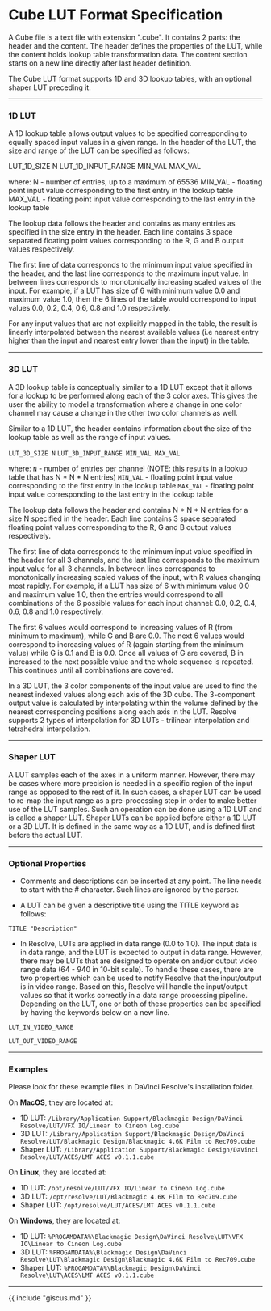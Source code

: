 # Cube LUT Format Specification

A Cube file is a text file with extension ".cube". It contains 2 parts: the
header and the content. The header defines the properties of the LUT, while
the content holds lookup table transformation data. The content section starts
on a new line directly after last header definition.

The Cube LUT format supports 1D and 3D lookup tables, with an optional shaper
LUT preceding it.

---

### 1D LUT

A 1D lookup table allows output values to be specified corresponding to
equally spaced input values in a given range. In the header of the LUT, the
size and range of the LUT can be specified as follows:

LUT_1D_SIZE N
LUT_1D_INPUT_RANGE MIN_VAL MAX_VAL

where:
N - number of entries, up to a maximum of 65536
MIN_VAL - floating point input value corresponding to the first entry in the lookup table
MAX_VAL - floating point input value corresponding to the last entry in the lookup table

The lookup data follows the header and contains as many entries as specified in
the size entry in the header. Each line contains 3 space separated floating
point values corresponding to the R, G and B output values respectively.

The first line of data corresponds to the minimum input value specified in the header,
and the last line corresponds to the maximum input value. In between lines
corresponds to monotonically increasing scaled values of the input. For
example, if a LUT has size of 6 with minimum value 0.0 and maximum value 1.0,
then the 6 lines of the table would correspond to input values 0.0, 0.2, 0.4,
0.6, 0.8 and 1.0 respectively.

For any input values that are not explicitly mapped in the table, the result
is linearly interpolated between the nearest available values (i.e nearest
entry higher than the input and nearest entry lower than the input) in the table.

---

### 3D LUT

A 3D lookup table is conceptually similar to a 1D LUT except that it allows
for a lookup to be performed along each of the 3 color axes. This gives the
user the ability to model a transformation where a change in one color channel
may cause a change in the other two color channels as well.

Similar to a 1D LUT, the header contains information about the size of the
lookup table as well as the range of input values.

`LUT_3D_SIZE N`
`LUT_3D_INPUT_RANGE MIN_VAL MAX_VAL`

where:
`N` - number of entries per channel (NOTE: this results in a lookup table that has N * N * N entries)
`MIN_VAL` - floating point input value corresponding to the first entry in the lookup table
`MAX_VAL` - floating point input value corresponding to the last entry in the lookup table

The lookup data follows the header and contains N * N * N entries for a size N
specified in the header. Each line contains 3 space separated floating
point values corresponding to the R, G and B output values respectively.

The first line of data corresponds to the minimum input value specified in the
header for all 3 channels, and the last line corresponds to the maximum input
value for all 3 channels. In between lines corresponds to monotonically
increasing scaled values of the input, with R values changing most rapidly. For
example, if a LUT has size of 6 with minimum value 0.0 and maximum value 1.0,
then the entries would correspond to all combinations of the 6 possible values
for each input channel: 0.0, 0.2, 0.4, 0.6, 0.8 and 1.0 respectively.

The first 6 values would correspond to increasing values of R (from minimum to
maximum), while G and B are 0.0. The next 6 values would correspond to increasing values of R (again
starting from the minimum value) while G is 0.1 and B is 0.0. Once all values
of G are covered, B in increased to the next possible value and the whole
sequence is repeated. This continues until all combinations are covered.

In a 3D LUT, the 3 color components of the input value are used to find the nearest indexed values
along each axis of the 3D cube. The 3-component output value is calculated by interpolating within the
volume defined by the nearest corresponding positions along each axis in the LUT. Resolve supports 2 types
of interpolation for 3D LUTs - trilinear interpolation and tetrahedral interpolation.

---

### Shaper LUT

A LUT samples each of the axes in a uniform manner. However, there may be
cases where more precision is needed in a specific region of the input range
as opposed to the rest of it. In such cases, a shaper LUT can be used to
re-map the input range as a pre-processing step in order to make better use of
the LUT samples. Such an operation can be done using a 1D LUT and is called a
shaper LUT. Shaper LUTs can be applied before either a 1D LUT or a 3D LUT. It
is defined in the same way as a 1D LUT, and is defined first before the actual
LUT.

---

### Optional Properties

- Comments and descriptions can be inserted at any point. The line needs to
  start with the # character. Such lines are ignored by the parser.

- A LUT can be given a descriptive title using the TITLE keyword as follows:

`TITLE "Description"`

- In Resolve, LUTs are applied in data range (0.0 to 1.0). The input data is
  in data range, and the LUT is expected to output in data range. However,
  there may be LUTs that are designed to operate on and/or output video range
  data (64 - 940 in 10-bit scale). To handle these cases, there are two
  properties which can be used to notify Resolve that the input/output is in
  video range. Based on this, Resolve will handle the input/output values so
  that it works correctly in a data range processing pipeline. Depending on
  the LUT, one or both of these properties can be specified by having the
  keywords below on a new line.

`LUT_IN_VIDEO_RANGE`

`LUT_OUT_VIDEO_RANGE`

---

### Examples

Please look for these example files in DaVinci Resolve's installation folder.

On **MacOS**, they are located at:
- 1D LUT: `/Library/Application Support/Blackmagic Design/DaVinci Resolve/LUT/VFX IO/Linear to Cineon Log.cube`
- 3D LUT: `/Library/Application Support/Blackmagic Design/DaVinci Resolve/LUT/Blackmagic Design/Blackmagic 4.6K Film to Rec709.cube`
- Shaper LUT: `/Library/Application Support/Blackmagic Design/DaVinci Resolve/LUT/ACES/LMT ACES v0.1.1.cube`

On **Linux**, they are located at:
- 1D LUT: `/opt/resolve/LUT/VFX IO/Linear to Cineon Log.cube`
- 3D LUT: `/opt/resolve/LUT/Blackmagic 4.6K Film to Rec709.cube`
- Shaper LUT: `/opt/resolve/LUT/ACES/LMT ACES v0.1.1.cube`

On **Windows**, they are located at:
- 1D LUT: `%PROGAMDATA%\Blackmagic Design\DaVinci Resolve\LUT\VFX IO\Linear to Cineon Log.cube`
- 3D LUT: `%PROGAMDATA%\Blackmagic Design\DaVinci Resolve\LUT\Blackmagic Design\Blackmagic 4.6K Film to Rec709.cube`
- Shaper LUT: `%PROGAMDATA%\Blackmagic Design\DaVinci Resolve\LUT\ACES\LMT ACES v0.1.1.cube`

---

{{ include "giscus.md" }}